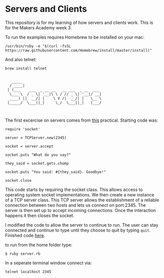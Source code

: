 # Servers and Clients

This repository is for my learning of how servers and clients work. This is for the Makers Academy week 3.

To run the examples requires Homebrew to be installed on your mac:
```
/usr/bin/ruby -e "$(curl -fsSL https://raw.githubusercontent.com/Homebrew/install/master/install)"
```
And also telnet:
```
brew install telnet
```


```

   _____                                    
  / ____|                                   
 | (___    ___  _ __ __   __ ___  _ __  ___ 
  \___ \  / _ \| '__|\ \ / // _ \| '__|/ __|
  ____) ||  __/| |    \ V /|  __/| |   \__ \
 |_____/  \___||_|     \_/  \___||_|   |___/
                                            
                                            
```
The first excercise on servers comes from [this](https://github.com/makersacademy/skills-workshops/blob/master/practicals/servers_and_clients/servers.md) practical. Starting code was:
```
require 'socket'

server = TCPServer.new(2345)

socket = server.accept

socket.puts "What do you say?"

they_said = socket.gets.chomp

socket.puts "You said: #{they_said}. Goodbye!"

socket.close
```
This code starts by requiring the socket class. This allows access to operating system socket implementations. We then create a new instance of a TCP server class. This TCP server allows the establishment of a reliable connection between two hosts and lets us connect on port 2345. The server is then set up to accept incoming connections. Once the interaction happens it then closes the socket.

I modified the code to allow the server to continue to run.  The user can stay connected and continue to type until they choose to quit by typing ```quit```.  Finished code [here](server.rb).

to run from the home folder type:
```
$ ruby server.rb
```
In a seperate terminal window connect via:
```
telnet localhost 2345
```

